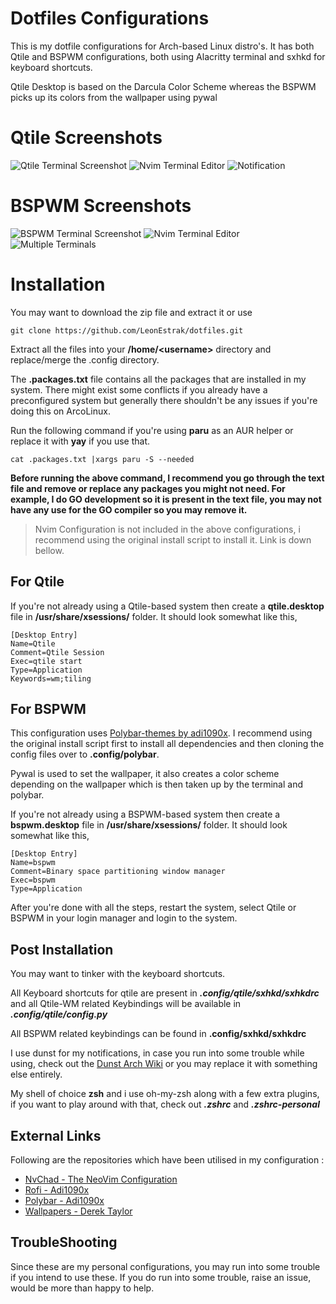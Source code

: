 # Dotfiles Configurations

This is my dotfile configurations for Arch-based Linux distro's. It has both Qtile and BSPWM configurations, both using Alacritty terminal and sxhkd for keyboard shortcuts.

Qtile Desktop is based on the Darcula Color Scheme whereas the BSPWM picks up its colors from the wallpaper using pywal

# Qtile Screenshots
![Qtile Terminal Screenshot](https://i.imgur.com/GP1jO9V.png)
![Nvim Terminal Editor](https://i.imgur.com/toDam7l.png)
![Notification](https://i.imgur.com/MBvN5wq.png)

# BSPWM Screenshots

![BSPWM Terminal Screenshot](https://i.imgur.com/8k9mw5n.png)
![Nvim Terminal Editor](https://i.imgur.com/fPphSl3.png)
![Multiple Terminals](https://i.imgur.com/M54UwF2.png)

# Installation

You may want to download the zip file and extract it or use
    
    git clone https://github.com/LeonEstrak/dotfiles.git

Extract all the files into your **/home/\<username>** directory and replace/merge the .config directory.

The **.packages.txt** file contains all the packages that are installed in my system. There might exist some conflicts if you already have a preconfigured system but generally there shouldn't be any issues if you're doing this on ArcoLinux.

Run the following command if you're using **paru** as an AUR helper or replace it with **yay** if you use that.

    cat .packages.txt |xargs paru -S --needed

**Before running the above command, I recommend you go through the text file and remove or replace any packages you might not need. For example, I do GO development so it is present in the text file, you may not have any use for the GO compiler so you may remove it.**

>Nvim Configuration is not included in the above configurations, i recommend using the original install script to install it. Link is down bellow.

## For Qtile
If you're not already using a Qtile-based system then create a **qtile.desktop** file in **/usr/share/xsessions/** folder. It should look somewhat like this,

    [Desktop Entry]
    Name=Qtile
    Comment=Qtile Session
    Exec=qtile start
    Type=Application
    Keywords=wm;tiling


## For BSPWM

This configuration uses [Polybar-themes by adi1090x](https://github.com/adi1090x/polybar-themes). I recommend using the original install script first to install all dependencies and then cloning the config files over to **.config/polybar**.

Pywal is used to set the wallpaper, it also creates a color scheme depending on the wallpaper which is then taken up by the terminal and polybar.

If you're not already using a BSPWM-based system then create a **bspwm.desktop** file in **/usr/share/xsessions/** folder. It should look somewhat like this,

    [Desktop Entry]
    Name=bspwm
    Comment=Binary space partitioning window manager
    Exec=bspwm
    Type=Application


After you're done with all the steps, restart the system, select Qtile or BSPWM in your login manager and login to the system. 

## Post Installation

You may want to tinker with the keyboard shortcuts.

All Keyboard shortcuts for qtile are present in ***.config/qtile/sxhkd/sxhkdrc***  and all Qtile-WM related Keybindings will be available in ***.config/qtile/config.py***  

All BSPWM related keybindings can be found in **.config/sxhkd/sxhkdrc**

I use dunst for my notifications, in case you run into some trouble while using, check out the [Dunst Arch Wiki](https://wiki.archlinux.org/title/Dunst)  or you may replace it with something else entirely.

My shell of choice **zsh** and i use oh-my-zsh along with a few extra plugins, if you want to play around with that, check out ***.zshrc*** and ***.zshrc-personal***

## External Links

Following are the repositories which have been utilised in my configuration : 

 - [NvChad - The NeoVim Configuration](https://github.com/siduck76/NvChad)
 -  [Rofi - Adi1090x](https://github.com/adi1090x/rofi)
 - [Polybar - Adi1090x](https://github.com/adi1090x/polybar-themes)
 -  [Wallpapers - Derek Taylor](https://gitlab.com/dwt1/wallpapers)

## TroubleShooting

Since these are my personal configurations, you may run into some trouble if you intend to use these. If you do run into some trouble, raise an issue, would be more than happy to help.
